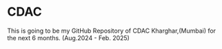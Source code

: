 # CDAC
This is going to be my GitHub Repository of CDAC Kharghar,(Mumbai) for the next 6 months. (Aug.2024 - Feb. 2025)
